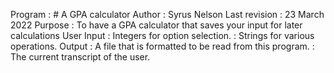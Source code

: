 Program       : # A GPA calculator
Author        : Syrus Nelson
Last revision : 23 March 2022
Purpose       : To have a GPA calculator that saves your input for later calculations
User Input    : Integers for option selection.
              : Strings for various operations.
Output        : A file that is formatted to be read from this program.
              : The current transcript of the user.
